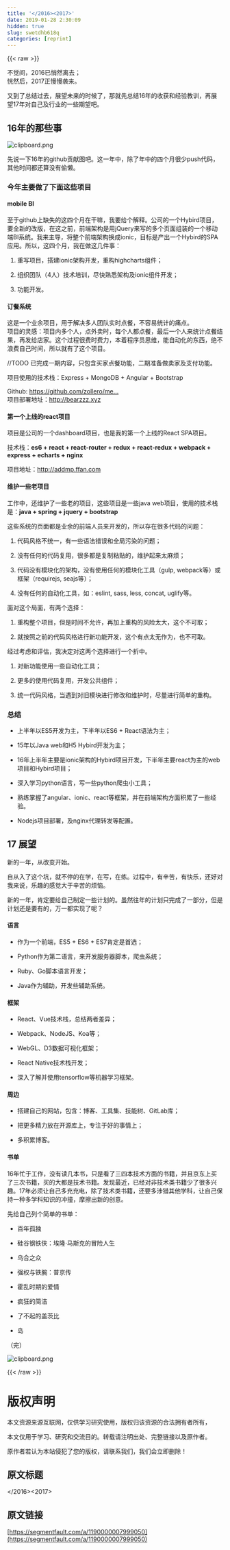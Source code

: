 ```yaml
---
title: '</2016><2017>' 
date: 2019-01-28 2:30:09
hidden: true
slug: swetdhb618q
categories: [reprint]
---
```


{{< raw >}}

                    
<p>不觉间，2016已悄然离去；<br>恍然后，2017正慢慢袭来。</p>
<p>又到了总结过去，展望未来的时候了，那就先总结16年的收获和经验教训，再展望17年对自己及行业的一些期望吧。</p>
<h2 id="articleHeader0">16年的那些事</h2>
<p><span class="img-wrap"><img data-src="/img/bVHEWR?w=1506&amp;h=402" src="https://static.alili.tech/img/bVHEWR?w=1506&amp;h=402" alt="clipboard.png" title="clipboard.png" style="cursor: pointer; display: inline;"></span></p>
<p>先说一下16年的github贡献图吧。这一年中，除了年中的四个月很少push代码，其他时间都还算没有偷懒。</p>
<h3 id="articleHeader1">今年主要做了下面这些项目</h3>
<h4>mobile BI</h4>
<p>至于github上缺失的这四个月在干嘛，我要给个解释。公司的一个Hybird项目，要全新的改版，在这之前，前端架构是用jQuery来写的多个页面组装的一个移动端BI系统。我来主导，将整个前端架构换成ionic，目标是产出一个Hybird的SPA应用。所以，这四个月，我在做这几件事：</p>
<ol>
<li><p>重写项目，搭建ionic架构开发，重构highcharts组件；</p></li>
<li><p>组织团队（4人）技术培训，尽快熟悉架构及ionic组件开发；</p></li>
<li><p>功能开发。</p></li>
</ol>
<h4>订餐系统</h4>
<p>这是一个业余项目，用于解决多人团队实时点餐，不容易统计的痛点。<br>项目的灵感：项目内多个人，点外卖时，每个人都点餐，最后一个人来统计点餐结果，再发给店家。这个过程很费时费力，本着程序员思维，能自动化的东西，绝不浪费自己时间，所以就有了这个项目。</p>
<p>//TODO 已完成一期内容，只包含买家点餐功能，二期准备做卖家及支付功能。</p>
<p>项目使用的技术栈：Express + MongoDB + Angular + Bootstrap</p>
<p>Github: <a href="https://github.com/zollero/meal-order" rel="nofollow noreferrer" target="_blank">https://github.com/zollero/me...</a><br>项目部署地址：<a href="http://bearzzz.xyz" rel="nofollow noreferrer" target="_blank">http://bearzzz.xyz</a></p>
<h4>第一个上线的react项目</h4>
<p>项目是公司的一个dashboard项目，也是我的第一个上线的React SPA项目。</p>
<p>技术栈：<strong>es6 + react + react-router + redux + react-redux + webpack + express + echarts + nginx</strong></p>
<p>项目地址：<a href="http://addmp.ffan.com" rel="nofollow noreferrer" target="_blank">http://addmp.ffan.com</a></p>
<h4>维护一些老项目</h4>
<p>工作中，还维护了一些老的项目，这些项目是一些java web项目，使用的技术栈是：<strong>java + spring + jquery + bootstrap</strong></p>
<p>这些系统的页面都是业余的前端人员来开发的，所以存在很多代码的问题：</p>
<ol>
<li><p>代码风格不统一，有一些语法错误和全局污染的问题；</p></li>
<li><p>没有任何的代码复用，很多都是复制粘贴的，维护起来太麻烦；</p></li>
<li><p>代码没有模块化的架构，没有使用任何的模块化工具（gulp, webpack等）或框架（requirejs, seajs等）；</p></li>
<li><p>没有任何的自动化工具，如：eslint, sass, less, concat, uglify等。</p></li>
</ol>
<p>面对这个局面，有两个选择：</p>
<ol>
<li><p>重构整个项目，但是时间不允许，再加上重构的风险太大，这个不可取；</p></li>
<li><p>就按照之前的代码风格进行新功能开发，这个有点太无作为，也不可取。</p></li>
</ol>
<p>经过考虑和评估，我决定对这两个选择进行一个折中。</p>
<ol>
<li><p>对新功能使用一些自动化工具；</p></li>
<li><p>更多的使用代码复用，开发公共组件；</p></li>
<li><p>统一代码风格，当遇到对旧模块进行修改和维护时，尽量进行简单的重构。</p></li>
</ol>
<h3 id="articleHeader2">总结</h3>
<ul>
<li><p>上半年以ES5开发为主，下半年以ES6 + React语法为主；</p></li>
<li><p>15年以Java web和H5 Hybird开发为主；</p></li>
<li><p>16年上半年主要是ionic架构的Hybird项目开发，下半年主要react为主的web项目和Hybird项目；</p></li>
<li><p>深入学习python语言，写一些python爬虫小工具；</p></li>
<li><p>熟练掌握了angular、ionic、react等框架，并在前端架构方面积累了一些经验。</p></li>
<li><p>Nodejs项目部署，及nginx代理转发等配置。</p></li>
</ul>
<h2 id="articleHeader3">17 展望</h2>
<p>新的一年，从改变开始。</p>
<p>自从入了这个坑，就不停的在学，在写，在练。过程中，有辛苦，有快乐，还好对我来说，乐趣的感觉大于辛苦的烦恼。</p>
<p>新的一年，肯定要给自己制定一些计划的。虽然往年的计划只完成了一部分，但是计划还是要有的，万一都实现了呢？</p>
<h4>语言</h4>
<ul>
<li><p>作为一个前端，ES5 + ES6 + ES7肯定是首选；</p></li>
<li><p>Python作为第二语言，来开发服务器脚本，爬虫系统；</p></li>
<li><p>Ruby、Go脚本语言开发；</p></li>
<li><p>Java作为辅助，开发些辅助系统。</p></li>
</ul>
<h4>框架</h4>
<ul>
<li><p>React、Vue技术栈，总结两者差异；</p></li>
<li><p>Webpack、NodeJS、Koa等；</p></li>
<li><p>WebGL、D3数据可视化框架；</p></li>
<li><p>React Native技术栈开发；</p></li>
<li><p>深入了解并使用tensorflow等机器学习框架。</p></li>
</ul>
<h4>周边</h4>
<ul>
<li><p>搭建自己的网站，包含：博客、工具集、技能树、GitLab库；</p></li>
<li><p>把更多精力放在开源库上，专注于好的事情上；</p></li>
<li><p>多积累博客。</p></li>
</ul>
<h4>书单</h4>
<p>16年忙于工作，没有读几本书，只是看了三四本技术方面的书籍，并且京东上买了三次书籍，买的大都是技术书籍。发现最近，已经对非技术类书籍少了很多兴趣。17年必须让自己多充充电，除了技术类书籍，还要多涉猎其他学科，让自己保持一种多学科知识的冲撞，摩擦出新的创意。</p>
<p>先给自己列个简单的书单：</p>
<ul>
<li><p>百年孤独</p></li>
<li><p>硅谷钢铁侠：埃隆·马斯克的冒险人生</p></li>
<li><p>乌合之众</p></li>
<li><p>强权与铁腕：普京传</p></li>
<li><p>霍乱时期的爱情</p></li>
<li><p>疯狂的简洁</p></li>
<li><p>了不起的盖茨比</p></li>
<li><p>岛</p></li>
</ul>
<p>（完）</p>
<p><span class="img-wrap"><img data-src="/img/bVQneb?w=900&amp;h=324" src="https://static.alili.tech/img/bVQneb?w=900&amp;h=324" alt="clipboard.png" title="clipboard.png" style="cursor: pointer; display: inline;"></span></p>

                
{{< /raw >}}

# 版权声明
本文资源来源互联网，仅供学习研究使用，版权归该资源的合法拥有者所有，

本文仅用于学习、研究和交流目的。转载请注明出处、完整链接以及原作者。

原作者若认为本站侵犯了您的版权，请联系我们，我们会立即删除！

## 原文标题
</2016><2017>

## 原文链接
[https://segmentfault.com/a/1190000007999050](https://segmentfault.com/a/1190000007999050)

